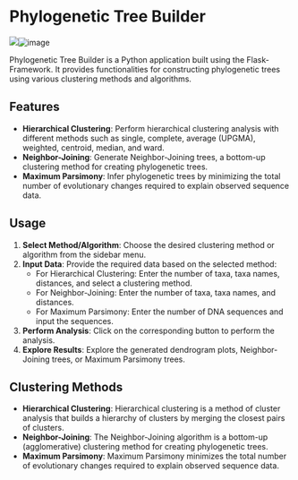 # Phylogenetic Tree Builder

<img src="blob:chrome-untrusted://media-app/6db8db0f-d392-44ea-91de-648f7139e05b"/>![image](https://github.com/user-attachments/assets/0d78be74-31cb-46ab-addc-22efb427a027)



Phylogenetic Tree Builder is a Python application built using the Flask-Framework. It provides functionalities for constructing phylogenetic trees using various clustering methods and algorithms.

## Features

- **Hierarchical Clustering**: Perform hierarchical clustering analysis with different methods such as single, complete, average (UPGMA), weighted, centroid, median, and ward.
- **Neighbor-Joining**: Generate Neighbor-Joining trees, a bottom-up clustering method for creating phylogenetic trees.
- **Maximum Parsimony**: Infer phylogenetic trees by minimizing the total number of evolutionary changes required to explain observed sequence data.

## Usage

1. **Select Method/Algorithm**: Choose the desired clustering method or algorithm from the sidebar menu.
2. **Input Data**: Provide the required data based on the selected method:
   - For Hierarchical Clustering: Enter the number of taxa, taxa names, distances, and select a clustering method.
   - For Neighbor-Joining: Enter the number of taxa, taxa names, and distances.
   - For Maximum Parsimony: Enter the number of DNA sequences and input the sequences.
3. **Perform Analysis**: Click on the corresponding button to perform the analysis.
4. **Explore Results**: Explore the generated dendrogram plots, Neighbor-Joining trees, or Maximum Parsimony trees.

## Clustering Methods

- **Hierarchical Clustering**: Hierarchical clustering is a method of cluster analysis that builds a hierarchy of clusters by merging the closest pairs of clusters.
- **Neighbor-Joining**: The Neighbor-Joining algorithm is a bottom-up (agglomerative) clustering method for creating phylogenetic trees.
- **Maximum Parsimony**: Maximum Parsimony minimizes the total number of evolutionary changes required to explain observed sequence data.

